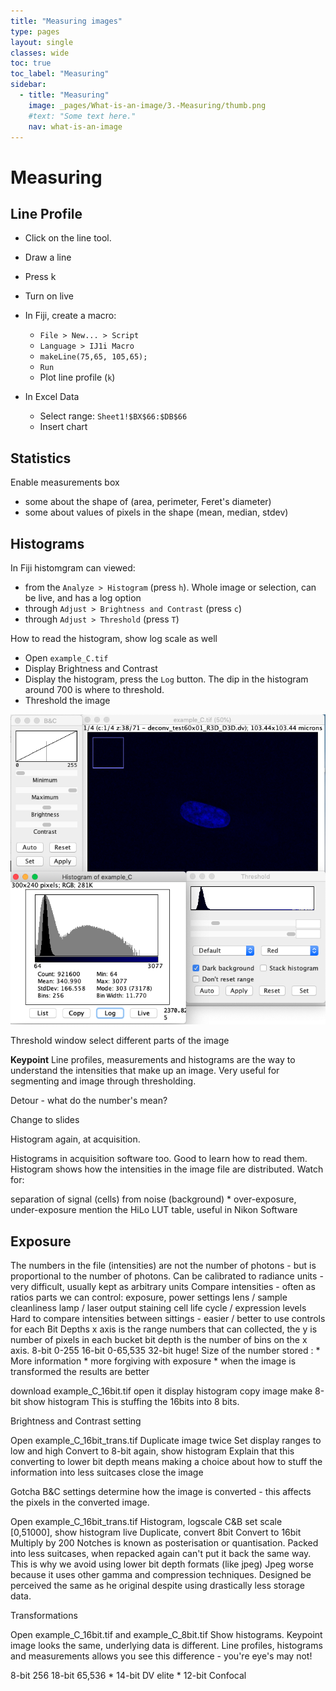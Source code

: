 ```yaml
---
title: "Measuring images"
type: pages
layout: single
classes: wide
toc: true
toc_label: "Measuring"
sidebar:
  - title: "Measuring"
    image: _pages/What-is-an-image/3.-Measuring/thumb.png
    #text: "Some text here."
    nav: what-is-an-image
---
```


# Measuring

## Line Profile

* Click on the line tool.
* Draw a line
* Press k
* Turn on live
* In Fiji, create a macro:
   * `File > New... > Script`
   * `Language > IJ1i Macro`
   * `makeLine(75,65, 105,65);`
   * `Run`
   * Plot line profile (`k`)

* In Excel Data 
   * Select range: `Sheet1!$BX$66:$DB$66`
   * Insert chart

## Statistics



Enable measurements box
 * some about the shape of  (area, perimeter, Feret's diameter)
 * some about values of pixels in the shape (mean, median, stdev)

## Histograms

In Fiji histomgram can viewed:

* from the `Analyze > Histogram` (press `h`). Whole image or selection, can be live, and has a log option
* through `Adjust > Brightness and Contrast` (press `c`)
* through `Adjust > Threshold` (press `T`)

How to read the histogram, show log scale as well

* Open `example_C.tif`
* Display Brightness and Contrast
* Display the histogram, press the `Log` button.  The dip in the histogram around 700 is where to threshold.
* Threshold the image


![](histogram_log.png)

Threshold window select different parts of the image

**Keypoint** Line profiles, measurements and histograms are the way to understand the intensities that make up an image. Very useful for segmenting and image through thresholding.

Detour - what do the number's mean?

Change to slides

Histogram again, at acquisition.

Histograms in acquisition software too. Good to learn how to read them.
Histogram shows how the intensities in the image file are distributed. Watch for:

separation of signal (cells) from noise (background) * over-exposure, under-exposure
mention the HiLo LUT table, useful in Nikon Software

## Exposure 

The numbers in the file (intensities) are not the number of photons - but is proportional to the number of photons.
Can be calibrated to radiance units - very difficult, usually kept as arbitrary units
Compare intensities - often as ratios
parts we can control:
exposure, power settings
lens / sample cleanliness
lamp / laser output
staining
cell life cycle / expression levels
Hard to compare intensities between sittings - easier / better to use controls for each
Bit Depths
x axis is the range numbers that can collected, the y is number of pixels in each bucket
bit depth is the number of bins on the x axis.
8-bit 0-255
16-bit 0-65,535
32-bit huge!
Size of the number stored : * More information * more forgiving with exposure * when the image is transformed the results are better

download example_C_16bit.tif
open it
display histogram
copy image make 8-bit show histogram
This is stuffing the 16bits into 8 bits.

Brightness and Contrast setting

Open example_C_16bit_trans.tif
Duplicate image twice
Set display ranges to low and high
Convert to 8-bit again, show histogram
Explain that this converting to lower bit depth means making a choice about how to stuff the information into less suitcases close the image

Gotcha B&C settings determine how the image is converted - this affects the pixels in the converted image.

Open example_C_16bit_trans.tif
Histogram, logscale
C&B set scale [0,51000], show histogram live
Duplicate, convert 8bit
Convert to 16bit
Multiply by 200 Notches is known as posterisation or quantisation. Packed into less suitcases, when repacked again can't put it back the same way.
This is why we avoid using lower bit depth formats (like jpeg) Jpeg worse because it uses other gamma and compression techniques. Designed be perceived the same as he original despite using drastically less storage data.

Transformations

Open example_C_16bit.tif and example_C_8bit.tif
Show histograms.
Keypoint image looks the same, underlying data is different. Line profiles, histograms and measurements allows you see this difference - you're eye's may not!

8-bit 256 18-bit 65,536 * 14-bit DV elite * 12-bit Confocal
